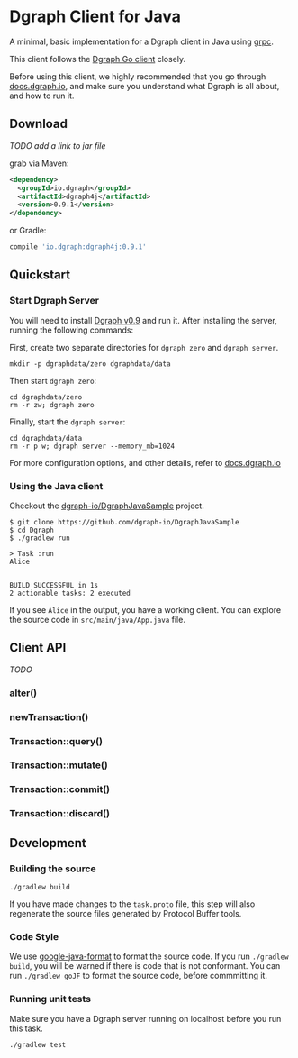 # Dgraph Client for Java

A minimal, basic implementation for a Dgraph client in Java using [grpc].

[grpc]: https://grpc.io/

This client follows the [Dgraph Go client][goclient] closely.

[goclient]: https://github.com/dgraph-io/dgraph/tree/master/client

Before using this client, we highly recommended that you go through [docs.dgraph.io],
and make sure you understand what Dgraph is all about, and how to run it.

[docs.dgraph.io]:https://docs.dgraph.io

## Download

_TODO add a link to jar file_

grab via Maven:
```xml
<dependency>
  <groupId>io.dgraph</groupId>
  <artifactId>dgraph4j</artifactId>
  <version>0.9.1</version>
</dependency>
```
or Gradle:
```groovy
compile 'io.dgraph:dgraph4j:0.9.1'
```

## Quickstart

### Start Dgraph Server
You will need to install [Dgraph v0.9][releases] and run it. After installing
the server, running the following commands:

[releases]: https://github.com/dgraph-io/dgraph/releases

First, create two separate directories for `dgraph zero` and `dgraph server`.

```
mkdir -p dgraphdata/zero dgraphdata/data
```

Then start `dgraph zero`:

```
cd dgraphdata/zero
rm -r zw; dgraph zero
```

Finally, start the `dgraph server`:

```
cd dgraphdata/data
rm -r p w; dgraph server --memory_mb=1024
```

For more configuration options, and other details, refer to [docs.dgraph.io]

### Using the Java client
Checkout the [dgraph-io/DgraphJavaSample] project.

[dgraph-io/DgraphJavaSample]: https://github.com/dgraph-io/DgraphJavaSample

```
$ git clone https://github.com/dgraph-io/DgraphJavaSample
$ cd Dgraph
$ ./gradlew run

> Task :run 
Alice


BUILD SUCCESSFUL in 1s
2 actionable tasks: 2 executed

```

If you see `Alice` in the output, you have a working client. You can explore the source code in `src/main/java/App.java` file.

## Client API
_TODO_
### alter()
### newTransaction()
### Transaction::query()
### Transaction::mutate()
### Transaction::commit()
### Transaction::discard()

## Development

### Building the source

```
./gradlew build
```
If you have made changes to the `task.proto` file, this step will also regenerate the source files
generated by Protocol Buffer tools.

### Code Style
We use [google-java-format] to format the source code. If you run `./gradlew build`, you will be warned
if there is code that is not conformant. You can run `./gradlew goJF` to format the source code, before
commmitting it.

[google-java-format]:https://github.com/google/google-java-format

### Running unit tests
Make sure you have a Dgraph server running on localhost before you run this task.

```
./gradlew test
```

